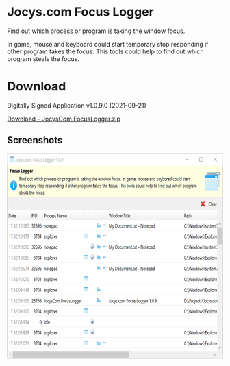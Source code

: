 # Jocys.com Focus Logger

Find out which process or program is taking the window focus.

In game, mouse and keyboard could start temporary stop responding if other program takes the focus. This tools could help to find out which program steals the focus.

# Download

Digitally Signed Application v1.0.9.0 (2021-09-21)

[Download - JocysCom.FocusLogger.zip](https://github.com/JocysCom/FocusLogger/releases/download/1.0.0.0/JocysCom.FocusLogger.zip)

## Screenshots

<img alt="Main From" src="FocusLogger/Documents/Images/JocysCom.FocusLogger.png" width="700" height="480">



